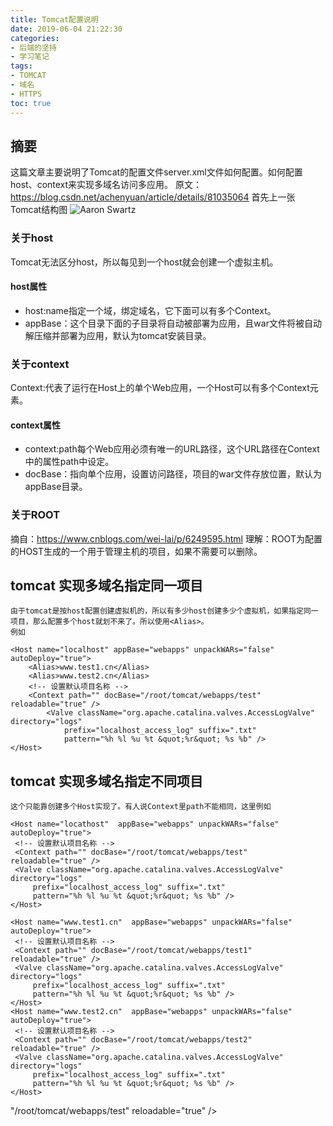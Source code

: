 ```yaml
---
title: Tomcat配置说明
date: 2019-06-04 21:22:30
categories:
- 后端的坚持
- 学习笔记
tags:
- TOMCAT
- 域名
- HTTPS
toc: true
---
```

## 摘要
这篇文章主要说明了Tomcat的配置文件server.xml文件如何配置。如何配置host、context来实现多域名访问多应用。
原文：https://blog.csdn.net/achenyuan/article/details/81035064
首先上一张Tomcat结构图
![Aaron Swartz](https://img-blog.csdn.net/20180109095231653?watermark/2/text/aHR0cDovL2Jsb2cuY3Nkbi5uZXQvcXFfMzgyNDU1Mzc=/font/5a6L5L2T/fontsize/400/fill/I0JBQkFCMA==/dissolve/70/gravity/Center)
<!--more-->
### 关于host
Tomcat无法区分host，所以每见到一个host就会创建一个虚拟主机。
#### host属性
- host:name指定一个域，绑定域名，它下面可以有多个Context。
- appBase：这个目录下面的子目录将自动被部署为应用，且war文件将被自动解压缩并部署为应用，默认为tomcat安装目录。

### 关于context
Context:代表了运行在Host上的单个Web应用，一个Host可以有多个Context元素。
#### context属性
- context:path每个Web应用必须有唯一的URL路径，这个URL路径在Context中的属性path中设定。
- docBase：指向单个应用，设置访问路径，项目的war文件存放位置，默认为appBase目录。

### 关于ROOT
摘自：https://www.cnblogs.com/wei-lai/p/6249595.html
理解：ROOT为配置的HOST生成的一个用于管理主机的项目，如果不需要可以删除。

## tomcat 实现多域名指定同一项目
```
由于tomcat是按host配置创建虚拟机的，所以有多少host创建多少个虚拟机，如果指定同一项目，那么配置多个host就划不来了。所以使用<Alias>。
例如

<Host name="localhost" appBase="webapps" unpackWARs="false" autoDeploy="true">
    <Alias>www.test1.cn</Alias>
    <Alias>www.test2.cn</Alias>
    <!-- 设置默认项目名称 -->
    <Context path="" docBase="/root/tomcat/webapps/test" reloadable="true" />
        <Valve className="org.apache.catalina.valves.AccessLogValve" directory="logs"
            prefix="localhost_access_log" suffix=".txt"
            pattern="%h %l %u %t &quot;%r&quot; %s %b" />
</Host>
```
## tomcat 实现多域名指定不同项目
```
这个只能靠创建多个Host实现了。有人说Context里path不能相同，这里例如

<Host name="locathost"  appBase="webapps" unpackWARs="false" autoDeploy="true">
 <!-- 设置默认项目名称 -->
 <Context path="" docBase="/root/tomcat/webapps/test" reloadable="true" />
 <Valve className="org.apache.catalina.valves.AccessLogValve" directory="logs"
     prefix="localhost_access_log" suffix=".txt"
     pattern="%h %l %u %t &quot;%r&quot; %s %b" />
</Host>

<Host name="www.test1.cn"  appBase="webapps" unpackWARs="false" autoDeploy="true">
 <!-- 设置默认项目名称 -->
 <Context path="" docBase="/root/tomcat/webapps/test1" reloadable="true" />
 <Valve className="org.apache.catalina.valves.AccessLogValve" directory="logs"
     prefix="localhost_access_log" suffix=".txt"
     pattern="%h %l %u %t &quot;%r&quot; %s %b" />
</Host>
<Host name="www.test2.cn"  appBase="webapps" unpackWARs="false" autoDeploy="true">
 <!-- 设置默认项目名称 -->
 <Context path="" docBase="/root/tomcat/webapps/test2" reloadable="true" />
 <Valve className="org.apache.catalina.valves.AccessLogValve" directory="logs"
     prefix="localhost_access_log" suffix=".txt"
     pattern="%h %l %u %t &quot;%r&quot; %s %b" />
</Host>
```
"/root/tomcat/webapps/test" reloadable="true" />
 <Valve className="org.apache.catalina.valves.AccessLogValve" directory="logs"
     prefix="localhost_access_log" suffix=".txt"
     pattern="%h %l %u %t &quot;%r&quot; %s %b" />
</Host>

<Host name="www.test1.cn"  appBase="webapps" unpackWARs="false" autoDeploy="true">
 <!-- 设置默认项目名称 -->
 <Context path="" docBase="/root/tomcat/webapps/test1" reloadable="true" />
 <Valve className="org.apache.catalina.valves.AccessLogValve" directory="logs"
     pref